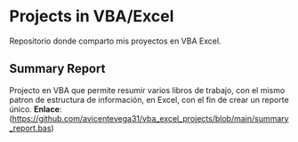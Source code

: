 # Projects in VBA/Excel
Repositorio donde comparto mis proyectos en VBA Excel.

## Summary Report
Projecto en VBA que permite resumir varios libros de trabajo, con el mismo patron de estructura de información, en Excel, con el fin de crear un reporte único.
**Enlace**: (https://github.com/avicentevega31/vba_excel_projects/blob/main/summary_report.bas)
